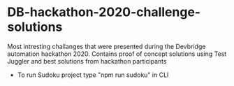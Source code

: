 # DB-hackathon-2020-challenge-solutions

Most intresting challanges that were presented during the Devbridge automation hackathon 2020. Contains proof of concept solutions using Test Juggler and best solutions from hackathon participants

* To run Sudoku project type "npm run sudoku" in CLI
